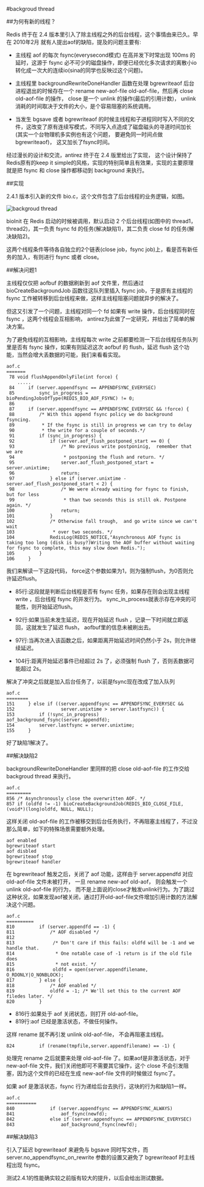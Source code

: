 #backgroud thread


##为何有新的线程？


Redis 终于在 2.4 版本里引入了除主线程之外的后台线程，这个事情由来已久。早在 2010年2月 就有人提出aof的缺陷，提及的问题主要有:

* 主线程 aof 的每次 fsync(everysecond模式) 在高并发下时常出现 100ms 的延时，这源于 fsync 必不可少的磁盘操作，即便已经优化多次请求的离散小io转化成一次大的连续io(sina的同学也反映过这个问题)。

* 主线程里 backgroundRewriteDoneHandler 函数在处理 bgrewriteaof 后台进程退出的时候存在一个 rename new-aof-file old-aof-file，然后再 close old-aof-file 的操作， close 是一个 unlink 的操作(最后的引用计数)， unlink 消耗的时间取决于文件的大小，是个容易阻塞的系统调用。

*  当发生 bgsave 或者 bgrewriteaof 的时候主线程和子进程同时写入不同的文件，这改变了原有连续写模式，不同写入点造成了磁盘磁头的寻道时间加长(其实一个台物理机多实例也有这个问题， 要避免同一时间点做bgrewriteaof)， 这又加长了fsync时间。

经过漫长的设计和交流，antirez 终于在 2.4 版里给出了实现， 这个设计保持了Redis原有的keep it simple的风格，实现的特别简单且有效果，实现的主要原理就是把 fsync 和 close 操作都移动到 background 来执行。


##实现


2.4.1 版本引入新的文件 bio.c，这个文件包含了后台线程的业务逻辑，如图。

![backgroud thread](https://raw.github.om/redisbook/book/master/image/redis-aof-backgroud-thread.png)

bioInit 在 Redis 启动的时候被调用，默认启动 2 个后台线程(如图中的 thread1， thread2)，其一负责 fsync fd 的任务(解决缺陷1)，其二负责 close fd 的任务(解决缺陷2)。

这两个线程条件等待各自独立的2个链表(close job，fsync job)上，看是否有新任务的加入，有则进行 fsync 或者 close。

##解决问题1


主线程仅仅把 aofbuf 的数据刷新到 aof 文件里，然后通过 bioCreateBackgroundJob 函数往这队列里插入 fsync job，于是原有主线程的 fsync 工作被转移到后台线程来做，这样主线程阻塞问题就异步的解决了。

但这又引发了一个问题，主线程对同一个 fd 如果有 write 操作，后台线程同时在 fsync ，这两个线程会互相影响， antirez为此做了一定研究，并给出了简单的解决方案。

为了避免线程的互相影响，主线程每次 write 之前都要检测一下后台线程任务队列里是否有 fsync 操作，如果有则延迟这次 aofbuf 的 flush，延迟 flush 这个功能，当然会增大丢数据的可能，我们来看看实现。

    aof.c
    =======
     78 void flushAppendOnlyFile(int force) {
        .....
     84     if (server.appendfsync == APPENDFSYNC_EVERYSEC)
     85         sync_in_progress = bioPendingJobsOfType(REDIS_BIO_AOF_FSYNC) != 0;
     86
     87     if (server.appendfsync == APPENDFSYNC_EVERYSEC && !force) {
     88         /* With this append fsync policy we do background fsyncing.
     89          * If the fsync is still in progress we can try to delay
     90          * the write for a couple of seconds.*/
     91         if (sync_in_progress) {
     92             if (server.aof_flush_postponed_start == 0) {
     93                 /* No previous write postponinig,  remember that we are
     94                  * postponing the flush and return. */
     95                 server.aof_flush_postponed_start = server.unixtime;
     96                 return;
     97             } else if (server.unixtime - server.aof_flush_postponed_start < 2) {
     98                 /* We were already waiting for fsync to finish,  but for less
     99                  * than two seconds this is still ok. Postpone again. */
    100                 return;
    101             }
    102             /* Otherwise fall trough,  and go write since we can't wait
    103              * over two seconds. */
    104             RedisLog(REDIS_NOTICE,"Asynchronous AOF fsync is taking too long (disk is busy?)Writing the AOF buffer without waiting for fsync to complete, this may slow down Redis.");
    105         }
    106     }

我们来解读一下这段代码， force这个参数如果为1，则为强制flush，为0否则允许延迟flush。

* 85行:这段就是判断后台线程是否有 fsync 任务，如果存在则会出现主线程 write ，后台线程 fsync 的并发行为。 sync_in_process就表示存在冲突的可能性，则开始延迟flush。

* 92行:如果当前未发生延迟，现在开始延迟 flush ，记录一下时间就立即返回，这就发生了延迟 flush， aofbuf里的信息未被刷出去。
* 97行:当再次进入该函数之后，如果距离开始延迟时间仍然小于 2s，则允许继续延迟。
* 104行:距离开始延迟事件已经超过 2s 了，必须强制 flush 了，否则丢数据可能超过 2s。

解决了冲突之后就是加入后台任务了，以前是fsync现在改成了加入队列

    aof.c
    ========
    151     } else if ((server.appendfsync == APPENDFSYNC_EVERYSEC &&
    152                 server.unixtime > server.lastfsync)) {
    153         if (!sync_in_progress) aof_background_fsync(server.appendfd);
    154         server.lastfsync = server.unixtime;
    155     }

好了缺陷1解决了。

##解决缺陷2


backgroundRewriteDoneHandler 里同样的把 close old-aof-file 的工作交给 backgroud thread 来执行。

    aof.c
    =========
    856 /* Asynchronously close the overwritten AOF. */
    857 if (oldfd != -1) bioCreateBackgroundJob(REDIS_BIO_CLOSE_FILE,(void*)(long)oldfd, NULL, NULL);

这样关闭 old-aof-file 的工作被移交到后台任务执行，不再阻塞主线程了，不过没那么简单，如下的特殊场景需要额外处理。

    aof enabled
    bgrewriteaof start
    aof disbled
    bgrewriteaof stop
    bgrewriteaof handler

在 bgrewriteaof 触发之后，关闭了 aof 功能，这样由于 server.appendfd 对应 old-aof-file 文件未被打开， 一旦 rename new-aof old-aof， 则会触发一个 unlink old-aof-file 的行为， 而不是上面说的close才触发unlink行为。为了跳过这种状况，如果发现aof被关闭，通过打开old-aof-file文件增加引用计数的方法解决这个问题。

    aof.c
    ==========
    810         if (server.appendfd == -1) {
    811             /* AOF disabled */
    812
    813              /* Don't care if this fails: oldfd will be -1 and we handle that.
    814               * One notable case of -1 return is if the old file does
    815               * not exist. */
    816              oldfd = open(server.appendfilename, O_RDONLY|O_NONBLOCK);
    817         } else {
    818             /* AOF enabled */
    819             oldfd = -1; /* We'll set this to the current AOF filedes later. */
    820         }


* 816行:如果处于 aof 关闭状态，则打开 old-aof-file。
* 819行:aof 已经是激活状态，不做任何操作。

这样 rename 就不再引发 unlink old-aof-file， 不会再阻塞主线程。

    824         if (rename(tmpfile,server.appendfilename) == -1) {

处理完 rename 之后就要来处理 old-aof-file 了。如果aof是非激活状态，对于 new-aof-file 文件，我们关闭他即可不需要其它操作，这个 close 不会引发阻塞，因为这个文件的已经在生成 new-aof-file 文件的时候做过 fsync了。

如果 aof 是激活状态，fsync 行为递给后台去执行，这块的行为和缺陷1一样。

    aof.c
    ===========
    840             if (server.appendfsync == APPENDFSYNC_ALWAYS)
    841                 aof_fsync(newfd);
    842             else if (server.appendfsync == APPENDFSYNC_EVERYSEC)
    843                 aof_background_fsync(newfd);

##解决缺陷3

引入了延迟 bgrewriteaof 来避免与 bgsave 同时写文件，而 server.no_appendfsync_on_rewrite 参数的设置又避免了 bgrewriteaof 时主线程出现 fsync。

测试2.4.1的性能确实较之前版有较大的提升，以后会给出测试数据。

